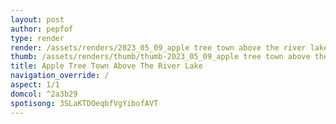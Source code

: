 ```yaml
---
layout: post
author: pepfof
type: render
render: /assets/renders/2023_05_09_apple tree town above the river lake.png
thumb: /assets/renders/thumb/thumb-2023_05_09_apple tree town above the river lake.png
title: Apple Tree Town Above The River Lake
navigation_override: /
aspect: 1/1
domcol: ^2a3b29
spotisong: 3SLaKTDOeqbfVgYibofAVT
---
```


<!--USER BEGIN 1-->

<!--USER END 1-->

<!--more-->
<!--USER BEGIN 2-->

<!--USER END 2-->


